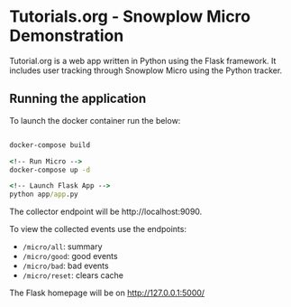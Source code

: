 # Tutorials.org - Snowplow Micro Demonstration
Tutorial.org is a web app written in Python using the Flask framework. It includes user tracking through Snowplow Micro using the Python tracker. 

## Running the application

To launch the docker container run the below:
```cmd

docker-compose build

<!-- Run Micro -->
docker-compose up -d

<!-- Launch Flask App -->
python app/app.py

```
  
The collector endpoint will be http://localhost:9090.

To view the collected events use the endpoints:

* `/micro/all`: summary
* `/micro/good`: good events
* `/micro/bad`: bad events
* `/micro/reset`: clears cache

The Flask homepage will be on http://127.0.0.1:5000/
